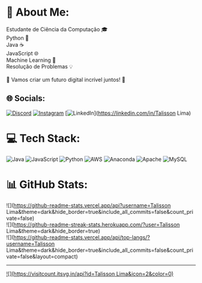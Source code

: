 # 💫 About Me:
Estudante de Ciência da Computação 🎓<br>Python 🐍<br>Java ☕<br>JavaScript 🌐<br>Machine Learning 🤖<br>Resolução de Problemas 💡<br><br>🚀 Vamos criar um futuro digital incrível juntos! 🚀


## 🌐 Socials:
[![Discord](https://img.shields.io/badge/Discord-%237289DA.svg?logo=discord&logoColor=white)](https://discord.gg/talissonlima25) [![Instagram](https://img.shields.io/badge/Instagram-%23E4405F.svg?logo=Instagram&logoColor=white)](https://instagram.com/talissonlimaa_) [![LinkedIn](https://img.shields.io/badge/LinkedIn-%230077B5.svg?logo=linkedin&logoColor=white)](https://linkedin.com/in/Talisson Lima) 

# 💻 Tech Stack:
![Java](https://img.shields.io/badge/java-%23ED8B00.svg?style=for-the-badge&logo=java&logoColor=white) ![JavaScript](https://img.shields.io/badge/javascript-%23323330.svg?style=for-the-badge&logo=javascript&logoColor=%23F7DF1E) ![Python](https://img.shields.io/badge/python-3670A0?style=for-the-badge&logo=python&logoColor=ffdd54) ![AWS](https://img.shields.io/badge/AWS-%23FF9900.svg?style=for-the-badge&logo=amazon-aws&logoColor=white) ![Anaconda](https://img.shields.io/badge/Anaconda-%2344A833.svg?style=for-the-badge&logo=anaconda&logoColor=white) ![Apache](https://img.shields.io/badge/apache-%23D42029.svg?style=for-the-badge&logo=apache&logoColor=white) ![MySQL](https://img.shields.io/badge/mysql-%2300f.svg?style=for-the-badge&logo=mysql&logoColor=white)
# 📊 GitHub Stats:
![](https://github-readme-stats.vercel.app/api?username=Talisson Lima&theme=dark&hide_border=true&include_all_commits=false&count_private=false)<br/>
![](https://github-readme-streak-stats.herokuapp.com/?user=Talisson Lima&theme=dark&hide_border=true)<br/>
![](https://github-readme-stats.vercel.app/api/top-langs/?username=Talisson Lima&theme=dark&hide_border=true&include_all_commits=false&count_private=false&layout=compact)

---
[![](https://visitcount.itsvg.in/api?id=Talisson Lima&icon=2&color=0)](https://visitcount.itsvg.in)

<!-- Proudly created with GPRM ( https://gprm.itsvg.in ) -->